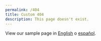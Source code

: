 ```yaml
---
permalink: /404
title: Custom 404
description: This page doesn't exist.
---
```


View our sample page in [English]({{"/"|relative_url}}) o [español]({{"/es"|relative_url}}).
